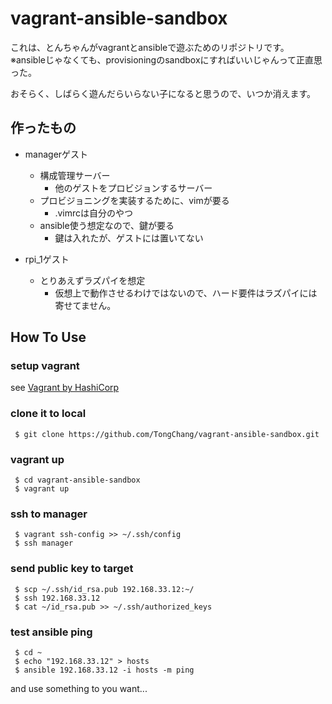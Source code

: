 # vagrant-ansible-sandbox

これは、とんちゃんがvagrantとansibleで遊ぶためのリポジトリです。  
※ansibleじゃなくても、provisioningのsandboxにすればいいじゃんって正直思った。

おそらく、しばらく遊んだらいらない子になると思うので、いつか消えます。

## 作ったもの

* managerゲスト
  * 構成管理サーバー
    * 他のゲストをプロビジョンするサーバー
  * プロビジョニングを実装するために、vimが要る
    * .vimrcは自分のやつ
  * ansible使う想定なので、鍵が要る
    * 鍵は入れたが、ゲストには置いてない

* rpi_1ゲスト
  * とりあえずラズパイを想定
    * 仮想上で動作させるわけではないので、ハード要件はラズパイには寄せてません。

## How To Use

### setup vagrant

see [Vagrant by HashiCorp](https://www.vagrantup.com/)

### clone it to local

```
 $ git clone https://github.com/TongChang/vagrant-ansible-sandbox.git
```

### vagrant up

```
 $ cd vagrant-ansible-sandbox
 $ vagrant up
```

### ssh to manager

```
 $ vagrant ssh-config >> ~/.ssh/config
 $ ssh manager
```

### send public key to target

```
 $ scp ~/.ssh/id_rsa.pub 192.168.33.12:~/
 $ ssh 192.168.33.12
 $ cat ~/id_rsa.pub >> ~/.ssh/authorized_keys
```

### test ansible ping
```
 $ cd ~
 $ echo "192.168.33.12" > hosts
 $ ansible 192.168.33.12 -i hosts -m ping
```

and use something to you want...
